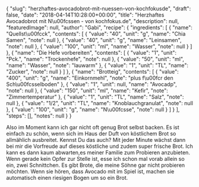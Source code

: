 {
    "slug": "herzhaftes-avocadobrot-mit-nuessen-von-kochfokusde",
    "draft": false,
    "date": "2018-04-14T10:28:00+00:00",
    "title": "Herzhaftes Avocadobrot mit N\u00fcssen - von kochfokus.de",
    "description": null,
    "featuredImage": null,
    "author": "Gabi",
    "recipe": {
        "ingredients": [
            {
                "name": "Quellst\u00fcck",
                "contents": [
                    {
                        "value": "40",
                        "unit": "g",
                        "name": "Chia Samen",
                        "note": null
                    },
                    {
                        "value": "40",
                        "unit": "g",
                        "name": "Leinsamen",
                        "note": null
                    },
                    {
                        "value": "100",
                        "unit": "ml",
                        "name": "Wasser",
                        "note": null
                    }
                ]
            },
            {
                "name": "Die Hefe vorbereiten",
                "contents": [
                    {
                        "value": "1",
                        "unit": "Pck.",
                        "name": "Trockenhefe",
                        "note": null
                    },
                    {
                        "value": "50",
                        "unit": "ml",
                        "name": "Wasser",
                        "note": "lauwarm"
                    },
                    {
                        "value": "1",
                        "unit": "TL",
                        "name": "Zucker",
                        "note": null
                    }
                ]
            },
            {
                "name": "Brotteig",
                "contents": [
                    {
                        "value": "400",
                        "unit": "g",
                        "name": "Einkornmehl",
                        "note": "plus f\u00fcr den Sch\u00fcsselboden"
                    },
                    {
                        "value": "1",
                        "unit": null,
                        "name": "Avocadp",
                        "note": null
                    },
                    {
                        "value": "150",
                        "unit": "ml",
                        "name": "Kefir",
                        "note": "Zimmertemperatur"
                    },
                    {
                        "value": "1",
                        "unit": "TL",
                        "name": "Salz",
                        "note": null
                    },
                    {
                        "value": "1\/2",
                        "unit": "TL",
                        "name": "Knoblauchgranulat",
                        "note": null
                    },
                    {
                        "value": "100",
                        "unit": "g",
                        "name": "N\u00fcsse",
                        "note": null
                    }
                ]
            }
        ],
        "steps": [],
        "notes": null
    }
}

Also im Moment kann ich gar nicht oft genug Brot selbst backen. Es ist einfach zu schön, wenn sich im Haus der Duft von köstlichem Brot so allmählich ausbreitet. Kennst Du das auch? Mit jeder Minute wächst dann bei mir die Vorfreude auf dieses köstliche und zudem super frische Brot. Ich kann es dann kaum abwarten,es meiner Familie zum Probieren anzubieten. Wenn gerade kein Opfer zur Stelle ist, esse ich schon mal vorab allein so ein, zwei Schnittchen. Es gibt Brote, die meine Söhne gar nicht probieren möchten. Wenn sie hören, dass Avocado mit im Spiel ist, machen sie automatisch einen riesigen Bogen um so ein Brot.